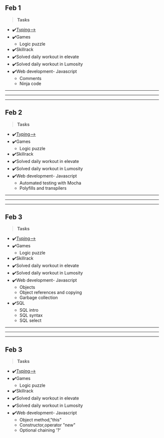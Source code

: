 ## Feb 1 ##
>**Tasks**
- ✔️[Typing-->](keybr.com)
- ✔️Games
    - Logic puzzle
- ✔️Skillrack     
- ✔️Solved daily workout in elevate
- ✔️Solved daily workout in Lumosity
- ✔️Web development- Javascript
    - Comments
    - Ninja code
***
***  
***  
## Feb 2 ##
>**Tasks**
- ✔️[Typing-->](keybr.com)
- ✔️Games
    - Logic puzzle
- ✔️Skillrack     
- ✔️Solved daily workout in elevate
- ✔️Solved daily workout in Lumosity
- ✔️Web development- Javascript
    - Automated testing with Mocha
    - Polyfills and transpilers
***
***  
***  
## Feb 3 ##
>**Tasks**
- ✔️[Typing-->](keybr.com)
- ✔️Games
    - Logic puzzle
- ✔️Skillrack     
- ✔️Solved daily workout in elevate
- ✔️Solved daily workout in Lumosity
- ✔️Web development- Javascript
    - Objects
    - Object references and copying
    - Garbage collection
- ✔️SQL
    - SQL intro
    - SQL syntax
    - SQL select    

***
***  
***  
## Feb 3 ##
>**Tasks**
- ✔️[Typing-->](keybr.com)
- ✔️Games
    - Logic puzzle
- ✔️Skillrack     
- ✔️Solved daily workout in elevate
- ✔️Solved daily workout in Lumosity
- ✔️Web development- Javascript
    - Object method,"this"
    - Constructor,operator "new"
    - Optional chaining '?'
    